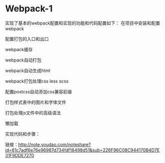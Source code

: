 # Webpack-1
实现了基本的webpack配置和实现的功能和代码配置如下：
在项目中安装和配置webpack

配置打包的入口和出口

webpack缓存

webpack自动打包

webpack自动生成html

webpack打包处理css less scss

配置postcss自动添加css兼容前缀

打包样式表中的图片和字体文件

打包处理js文件中的高级语法

懒加载

实现代码和步骤：

链接：http://note.youdao.com/noteshare?id=61c7adf6e76e96987d734fdf18498d51&sub=226F96C08C944170B4D7E31F9DDE7270
